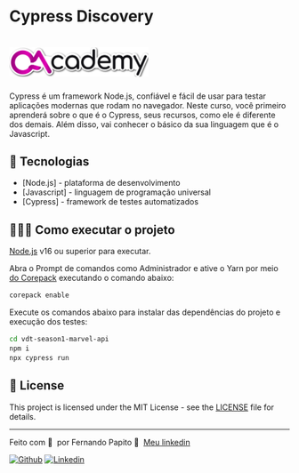 # Cypress Discovery

<h1 align="left">
    <img src=".github/logo-stiker.svg" width="250px">
</h1>

Cypress é um framework Node.js, confiável e fácil de usar para testar aplicações modernas que rodam no navegador. Neste curso, você primeiro aprenderá sobre o que é o Cypress, seus recursos, como ele é diferente dos demais. Além disso, vai conhecer o básico da sua linguagem que é o Javascript.

## 🚀 Tecnologias

- [Node.js] - plataforma de desenvolvimento
- [Javascript] - linguagem de programação universal
- [Cypress] - framework de testes automatizados

## 👨🏻‍💻 Como executar o projeto

[Node.js](https://nodejs.org/) v16 ou superior para executar.

Abra o Prompt de comandos como Administrador e ative o Yarn por meio [do Corepack](https://nodejs.org/dist/latest/docs/api/corepack.html) executando o comando abaixo:

```sh
corepack enable
```

Execute os comandos abaixo para instalar das dependências do projeto e execução dos testes:

```sh
cd vdt-season1-marvel-api
npm i
npx cypress run
```

## 📝 License

This project is licensed under the MIT License - see the [LICENSE](LICENSE) file for details.

---

Feito com 💜 &nbsp;por Fernando Papito 👋 &nbsp;[Meu linkedin](https://www.linkedin.com/in/papitoio/)

[![Github](https://img.shields.io/badge/-Github-595D60?style=flat-square&logo=Github&logoColor=white&link=https://github.com/nayaraquino/)](https://github.com/papitorocks/)
[![Linkedin](https://img.shields.io/badge/-LinkedIn-595D60?style=flat-square&logo=Linkedin&logoColor=white&link=https://www.linkedin.com/in/nayaraquino//)](https://www.linkedin.com/in/papitoio/)
